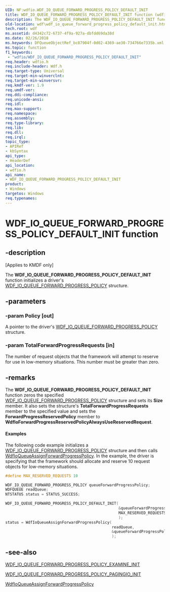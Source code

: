 ```yaml
---
UID: NF:wdfio.WDF_IO_QUEUE_FORWARD_PROGRESS_POLICY_DEFAULT_INIT
title: WDF_IO_QUEUE_FORWARD_PROGRESS_POLICY_DEFAULT_INIT function (wdfio.h)
description: The WDF_IO_QUEUE_FORWARD_PROGRESS_POLICY_DEFAULT_INIT function initializes a driver's WDF_IO_QUEUE_FORWARD_PROGRESS_POLICY structure.
old-location: wdf\wdf_io_queue_forward_progress_policy_default_init.htm
tech.root: wdf
ms.assetid: d4342c72-6737-4f9a-927a-dbfdd69da38d
ms.date: 02/26/2018
ms.keywords: DFQueueObjectRef_bc87904f-0d02-4369-ae30-734766e7335b.xml, WDF_IO_QUEUE_FORWARD_PROGRESS_POLICY_DEFAULT_INIT, WDF_IO_QUEUE_FORWARD_PROGRESS_POLICY_DEFAULT_INIT function, kmdf.wdf_io_queue_forward_progress_policy_default_init, wdf.wdf_io_queue_forward_progress_policy_default_init, wdfio/WDF_IO_QUEUE_FORWARD_PROGRESS_POLICY_DEFAULT_INIT
ms.topic: function
f1_keywords:
 - "wdfio/WDF_IO_QUEUE_FORWARD_PROGRESS_POLICY_DEFAULT_INIT"
req.header: wdfio.h
req.include-header: Wdf.h
req.target-type: Universal
req.target-min-winverclnt: 
req.target-min-winversvr: 
req.kmdf-ver: 1.9
req.umdf-ver: 
req.ddi-compliance: 
req.unicode-ansi: 
req.idl: 
req.max-support: 
req.namespace: 
req.assembly: 
req.type-library: 
req.lib: 
req.dll: 
req.irql: 
topic_type:
- APIRef
- kbSyntax
api_type:
- HeaderDef
api_location:
- wdfio.h
api_name:
- WDF_IO_QUEUE_FORWARD_PROGRESS_POLICY_DEFAULT_INIT
product:
- Windows
targetos: Windows
req.typenames: 
---
```


# WDF_IO_QUEUE_FORWARD_PROGRESS_POLICY_DEFAULT_INIT function


## -description


<p class="CCE_Message">[Applies to KMDF only]</p>

The <b>WDF_IO_QUEUE_FORWARD_PROGRESS_POLICY_DEFAULT_INIT</b> function initializes a driver's <a href="https://docs.microsoft.com/windows-hardware/drivers/ddi/wdfio/ns-wdfio-_wdf_io_queue_forward_progress_policy">WDF_IO_QUEUE_FORWARD_PROGRESS_POLICY</a> structure.


## -parameters




### -param Policy [out]

A pointer to the driver's <a href="https://docs.microsoft.com/windows-hardware/drivers/ddi/wdfio/ns-wdfio-_wdf_io_queue_forward_progress_policy">WDF_IO_QUEUE_FORWARD_PROGRESS_POLICY</a> structure.


### -param TotalForwardProgressRequests [in]

The number of request objects that the framework will attempt to reserve for use in low-memory situations. This number must be greater than zero.


## -remarks



The <b>WDF_IO_QUEUE_FORWARD_PROGRESS_POLICY_DEFAULT_INIT</b> function zeros the specified <a href="https://docs.microsoft.com/windows-hardware/drivers/ddi/wdfio/ns-wdfio-_wdf_io_queue_forward_progress_policy">WDF_IO_QUEUE_FORWARD_PROGRESS_POLICY</a> structure and sets its <b>Size</b> member. It also sets the structure's <b>TotalForwardProgressRequests </b>member to the specified value and sets the <b>ForwardProgressReservedPolicy</b> member to <b>WdfIoForwardProgressReservedPolicyAlwaysUseReservedRequest</b>.


#### Examples

The following code example initializes a <a href="https://docs.microsoft.com/windows-hardware/drivers/ddi/wdfio/ns-wdfio-_wdf_io_queue_forward_progress_policy">WDF_IO_QUEUE_FORWARD_PROGRESS_POLICY</a> structure and then calls <a href="https://docs.microsoft.com/windows-hardware/drivers/ddi/wdfio/nf-wdfio-wdfioqueueassignforwardprogresspolicy">WdfIoQueueAssignForwardProgressPolicy</a>. In the example, the driver is specifying that the framework should allocate and reserve 10 request objects for low-memory situations.

```cpp
#define MAX_RESERVED_REQUESTS 10

WDF_IO_QUEUE_FORWARD_PROGRESS_POLICY queueForwardProgressPolicy;
WDFQUEUE readQueue;
NTSTATUS status = STATUS_SUCCESS;

WDF_IO_QUEUE_FORWARD_PROGRESS_POLICY_DEFAULT_INIT(
                                                  &queueForwardProgressPolicy,
                                                  MAX_RESERVED_REQUESTS
                                                  );
status = WdfIoQueueAssignForwardProgressPolicy(
                                               readQueue,
                                               &queueForwardProgressPolicy
                                               );
```



## -see-also




<a href="https://docs.microsoft.com/windows-hardware/drivers/ddi/wdfio/nf-wdfio-wdf_io_queue_forward_progress_policy_examine_init">WDF_IO_QUEUE_FORWARD_PROGRESS_POLICY_EXAMINE_INIT</a>



<a href="https://docs.microsoft.com/windows-hardware/drivers/ddi/wdfio/nf-wdfio-wdf_io_queue_forward_progress_policy_pagingio_init">WDF_IO_QUEUE_FORWARD_PROGRESS_POLICY_PAGINGIO_INIT</a>



<a href="https://docs.microsoft.com/windows-hardware/drivers/ddi/wdfio/nf-wdfio-wdfioqueueassignforwardprogresspolicy">WdfIoQueueAssignForwardProgressPolicy</a>
 

 

